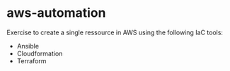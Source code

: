 # aws-automation

Exercise to create a single ressource in AWS using the following IaC tools:
- Ansible
- Cloudformation
- Terraform
